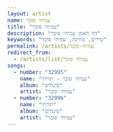 ```yaml
---
layout: artist
name: עמיחי סובר
title: "עמיחי סובר"
description: "דף האמן עמיחי סובר"
keywords: "שירים, מוזיקה, עמיחי סובר"
permalink: /artists/עמיחי-סובר
redirect_from:
  - /artists/list/עמיחי סובר
songs:
  - number: "32995"
    name: "עמיחי סובר - תורתי"
    album: "סינגלים"
    artist: "עמיחי סובר"
  - number: "32996"
    name: "תורתי"
    album: "סינגלים"
    artist: "עמיחי סובר"
---
```

